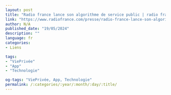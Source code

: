 ```yaml
---
layout: post
title: "Radio france lance son algorithme de service public | radio france"
link: "https://www.radiofrance.com/presse/radio-france-lance-son-algorithme-de-service-public"
author: N/A
published_date: "19/05/2024"
description: ""
language: fr
categories:
- Liens

tags:
- "ViePrivée"
- "App"
- "Technologie"

og-tags: "ViePrivée, App, Technologie"
permalink: /:categories/:year/:month/:day/:title/
---
```


